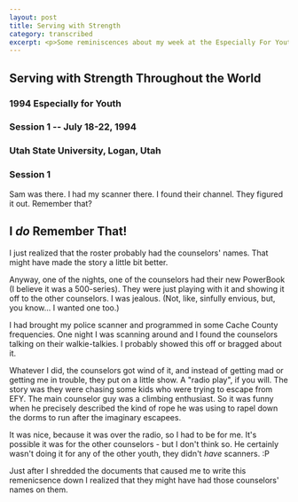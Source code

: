 ```yaml
---
layout: post
title: Serving with Strength
category: transcribed
excerpt: <p>Some reminiscences about my week at the Especially For Youth camp</p>
---
```


## Serving with Strength Throughout the World
### 1994 Especially for Youth

### Session 1 -- July 18-22, 1994
### Utah State University, Logan, Utah
### Session 1

Sam was there.
I had my scanner there. I found their channel. They figured it out. Remember that?

## I _do_ Remember That!
I just realized that the roster probably had the counselors' names. That might have made the story a little bit better.

Anyway, one of the nights, one of the counselors had their new PowerBook (I believe it was a 500-series). They were just playing with it and showing it off to the other counselors. I was jealous. (Not, like, sinfully envious, but, you know... I wanted one too.)

I had brought my police scanner and programmed in some Cache County frequencies. One night I was scanning around and I found the counselors talking on their walkie-talkies. I probably showed this off or bragged about it.

Whatever I did, the counselors got wind of it, and instead of getting mad or getting me in trouble, they put on a little show. A "radio play", if you will. The story was they were chasing some kids who were trying to escape from EFY. The main counselor guy was a climbing enthusiast. So it was funny when he precisely described the kind of rope he was using to rapel down the dorms to run after the imaginary escapees.

It was nice, because it was over the radio, so I had to be for me. It's possible it was for the other counselors - but I don't think so. He certainly wasn't doing it for any of the other youth, they didn't _have_ scanners. :P

Just after I shredded the documents that caused me to write this remenicsence down I realized that they might have had those counselors' names on them.
